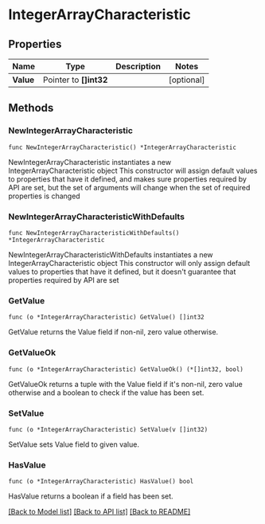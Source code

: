 # IntegerArrayCharacteristic

## Properties

Name | Type | Description | Notes
------------ | ------------- | ------------- | -------------
**Value** | Pointer to **[]int32** |  | [optional] 

## Methods

### NewIntegerArrayCharacteristic

`func NewIntegerArrayCharacteristic() *IntegerArrayCharacteristic`

NewIntegerArrayCharacteristic instantiates a new IntegerArrayCharacteristic object
This constructor will assign default values to properties that have it defined,
and makes sure properties required by API are set, but the set of arguments
will change when the set of required properties is changed

### NewIntegerArrayCharacteristicWithDefaults

`func NewIntegerArrayCharacteristicWithDefaults() *IntegerArrayCharacteristic`

NewIntegerArrayCharacteristicWithDefaults instantiates a new IntegerArrayCharacteristic object
This constructor will only assign default values to properties that have it defined,
but it doesn't guarantee that properties required by API are set

### GetValue

`func (o *IntegerArrayCharacteristic) GetValue() []int32`

GetValue returns the Value field if non-nil, zero value otherwise.

### GetValueOk

`func (o *IntegerArrayCharacteristic) GetValueOk() (*[]int32, bool)`

GetValueOk returns a tuple with the Value field if it's non-nil, zero value otherwise
and a boolean to check if the value has been set.

### SetValue

`func (o *IntegerArrayCharacteristic) SetValue(v []int32)`

SetValue sets Value field to given value.

### HasValue

`func (o *IntegerArrayCharacteristic) HasValue() bool`

HasValue returns a boolean if a field has been set.


[[Back to Model list]](../README.md#documentation-for-models) [[Back to API list]](../README.md#documentation-for-api-endpoints) [[Back to README]](../README.md)


